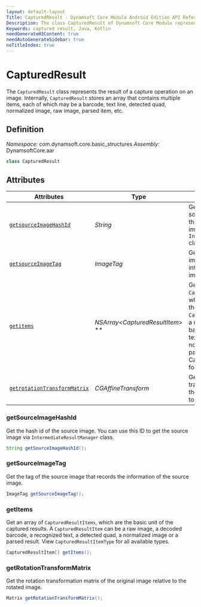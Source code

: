 ```yaml
---
layout: default-layout
Title: CapturedResult - Dynamsoft Core Module Android Edition API Reference
Description: The class CapturedResult of Dynamsoft Core Module represents the result of a capture operation on an image, which contains multiple items such as barcode, text line, detected quad, normalized image, raw image, parsed item, etc.
Keywords: captured result, Java, Kotlin
needGenerateH3Content: true
needAutoGenerateSidebar: true
noTitleIndex: true
---
```


# CapturedResult

The `CapturedResult` class represents the result of a capture operation on an image. Internally, `CapturedResult` stores an array that contains multiple items, each of which may be a barcode, text line, detected quad, normalized image, raw image, parsed item, etc.

## Definition

*Namespace:* com.dynamsoft.core.basic_structures
*Assembly:* DynamsoftCore.aar

```java
class CapturedResult
```

## Attributes

| Attributes | Type | Description |
| ---------- | ---- | ----------- |
| [`getsourceImageHashId`](#getsourceimagehashid) | *String* | Get the  hash id of the source image. You can use this ID to get the source image via `IntermediateResultManager` class. |
| [`getsourceImageTag`](#getsourceimagetag) | *ImageTag* | Get the  tag of the source image that records the information of the source image. |
| [`getitems`](#getitems) | *NSArray<CapturedResultItem*> \** | Get an array of `CapturedResultItems`, which are the basic unit of the captured results. A `CapturedResultItem` can be a raw image, a decoded barcode, a recognized text, a detected quad, a normalized image or a parsed result. View CapturedResultItemType for all available types. |
| [`getrotationTransformMatrix`](#getrotationtransformmatrix) | *CGAffineTransform* | Get the  rotation transformation matrix of the original image relative to the rotated image. |

### getSourceImageHashId

Get the hash id of the source image. You can use this ID to get the source image via `IntermediateResultManager` class.

```java
String getSourceImageHashId();
```

### getSourceImageTag

Get the tag of the source image that records the information of the source image.

```java
ImageTag getSourceImageTag();
```

### getItems

Get an array of `CapturedResultItems`, which are the basic unit of the captured results. A `CapturedResultItem` can be a raw image, a decoded barcode, a recognized text, a detected quad, a normalized image or a parsed result. View `CapturedResultItemType` for all available types.

```java
CapturedResultItem[] getItems();
```

### getRotationTransformMatrix

Get the rotation transformation matrix of the original image relative to the rotated image.

```java
Matrix getRotationTransformMatrix();
```
